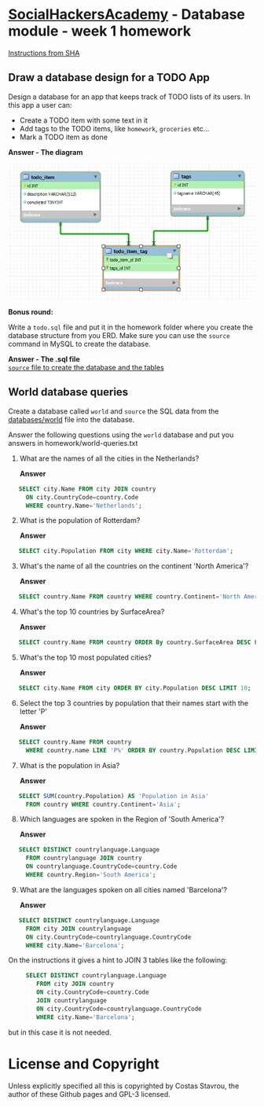 ﻿# [SocialHackersAcademy](https://www.socialhackersacademy.org/) - Database module - week 1 homework

[Instructions from SHA](https://github.com/SocialHackersCodeSchool/databases/blob/master/Week1/MAKEME.md)

## Draw a database design for a TODO App

Design a database for an app that keeps track of TODO lists of its users. In this app
a user can:

- Create a TODO item with some text in it
- Add tags to the TODO items, like `homework`, `groceries` etc...
- Mark a TODO item as done

**Answer - The diagram**
<br>

![Todo App ERD](diagram.png)

**Bonus round:**

Write a `todo.sql` file and put it in the homework folder where you create the database
structure from you ERD. Make sure you can use the `source` command in MySQL to create
the database.

**Answer - The .sql file**
<br>
[`source` file to create the database and the tables](todoapp.sql)
## World database queries

Create a database called `world` and `source` the SQL data from the
[databases/world](https://github.com/SocialHackersCodeSchool/databases/blob/master/Week1/databases/world.sql) file into the database.

Answer the following questions using the `world` database and put you answers in
homework/world-queries.txt

1. What are the names of all the cities in the Netherlands?

   **Answer**

```sql
   SELECT city.Name FROM city JOIN country
     ON city.CountryCode=country.Code
     WHERE country.Name='Netherlands';
```

2. What is the population of Rotterdam?

   **Answer**

```sql
   SELECT city.Population FROM city WHERE city.Name='Rotterdam';
```

3. What's the name of all the countries on the continent 'North America'?

   **Answer**

```sql
   SELECT country.Name FROM country WHERE country.Continent='North America';
```

4. What's the top 10 countries by SurfaceArea?

   **Answer**

```sql
   SELECT country.Name FROM country ORDER By country.SurfaceArea DESC LIMIT 10;
```

5. What's the top 10 most populated cities?

   **Answer**

```sql
   SELECT city.Name FROM city ORDER BY city.Population DESC LIMIT 10;
```

6. Select the top 3 countries by population that their names start with the letter 'P'

   **Answer**

```sql
   SELECT country.Name FROM country
     WHERE country.name LIKE 'P%' ORDER BY country.Population DESC LIMIT 3;
```

7. What is the population in Asia?

   **Answer**

```sql
   SELECT SUM(country.Population) AS 'Population in Asia'
     FROM country WHERE country.Continent='Asia';
```

8. Which languages are spoken in the Region of 'South America'?

   **Answer**

```sql
   SELECT DISTINCT countrylanguage.Language
     FROM countrylanguage JOIN country
     ON countrylanguage.CountryCode=country.Code
     WHERE country.Region='South America';
```

9. What are the languages spoken on all cities named 'Barcelona'?

   **Answer**

```sql
   SELECT DISTINCT countrylanguage.Language
     FROM city JOIN countrylanguage
     ON city.CountryCode=countrylanguage.CountryCode
     WHERE city.Name='Barcelona';
```

   On the instructions it gives a hint to JOIN 3 tables like the following:

```sql
     SELECT DISTINCT countrylanguage.Language
        FROM city JOIN country
        ON city.CountryCode=country.Code
        JOIN countrylanguage
        ON city.CountryCode=countrylanguage.CountryCode
        WHERE city.Name='Barcelona';
```

  but in this case it is not needed.



  # License and Copyright

  Unless explicitly specified all this is copyrighted by Costas Stavrou, the
  author of these Github pages and GPL-3 licensed.
